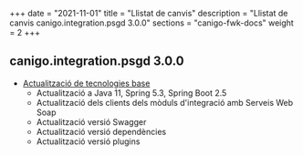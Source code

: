 +++
date        = "2021-11-01"
title       = "Llistat de canvis"
description = "Llistat de canvis canigo.integration.psgd 3.0.0"
sections    = "canigo-fwk-docs"
weight		= 2
+++

## canigo.integration.psgd 3.0.0

- [Actualització de tecnologies base](/noticies/2021-10-25-CAN-actualitzacio-canigo-3_6_0/)
   - Actualització a Java 11, Spring 5.3, Spring Boot 2.5
   - Actualització dels clients dels mòduls d'integració amb Serveis Web Soap
   - Actualització versió Swagger
   - Actualització versió dependències
   - Actualització versió plugins